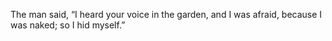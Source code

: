The man said, “I heard your voice in the garden, and I was afraid, because I was naked; so I hid myself.”